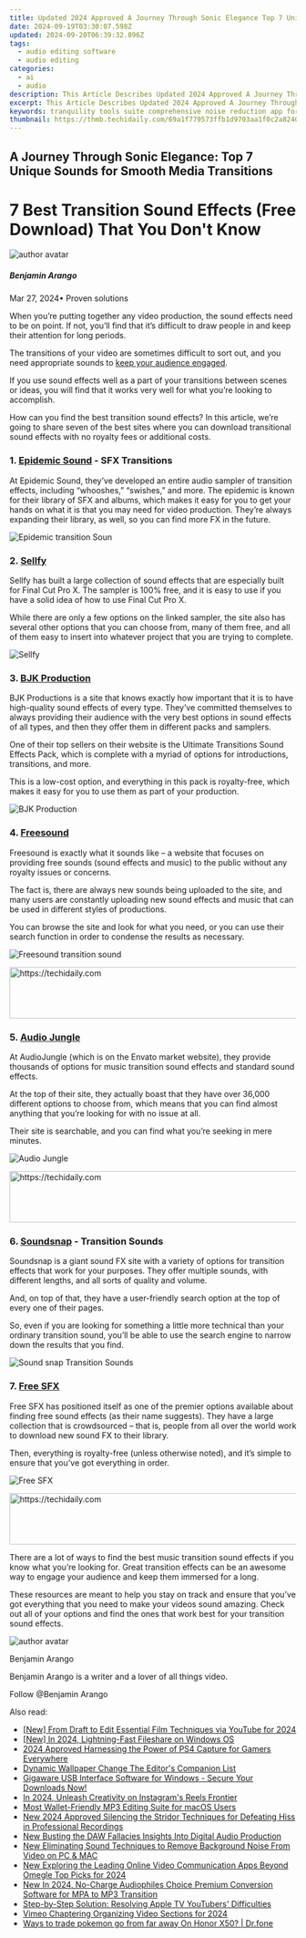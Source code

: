```yaml
---
title: Updated 2024 Approved A Journey Through Sonic Elegance Top 7 Unique Sounds for Smooth Media Transitions
date: 2024-09-19T03:30:07.598Z
updated: 2024-09-20T06:39:32.896Z
tags: 
  - audio editing software
  - audio editing
categories: 
  - ai
  - audio
description: This Article Describes Updated 2024 Approved A Journey Through Sonic Elegance Top 7 Unique Sounds for Smooth Media Transitions
excerpt: This Article Describes Updated 2024 Approved A Journey Through Sonic Elegance Top 7 Unique Sounds for Smooth Media Transitions
keywords: tranquility tools suite comprehensive noise reduction app for smooth backgrounds on android and iphone,a journey through sonic elegance top 7 unique sounds for smooth media transitions,comprehensive guide to top music editing applications for smartphone users ios android updated,future sounds a journey through the new wave of elegiac harmonies,cutting through chaos effective techniques to silence unwanted sounds in audacity and filmorapro,enhance your visual storytelling with music the top 15 online tools for a harmonious blend of sounds and images,mastering sound a guide to advanced editing techniques with sony vegas 2023 edition
thumbnail: https://thmb.techidaily.com/69a1f779573ffb1d9703aa1f0c2a82407b77bc35052e19faef90f3eeabcd3dc4.jpg
---
```


## A Journey Through Sonic Elegance: Top 7 Unique Sounds for Smooth Media Transitions

# 7 Best Transition Sound Effects (Free Download) That You Don't Know

![author avatar](https://images.wondershare.com/filmora/article-images/benjamin-arango-author.jpg)

##### Benjamin Arango

 Mar 27, 2024• Proven solutions

When you’re putting together any video production, the sound effects need to be on point. If not, you’ll find that it’s difficult to draw people in and keep their attention for long periods.

The transitions of your video are sometimes difficult to sort out, and you need appropriate sounds to [keep your audience engaged](https://viewership.com/engaging-videos/).

If you use sound effects well as a part of your transitions between scenes or ideas, you will find that it works very well for what you’re looking to accomplish.

How can you find the best transition sound effects? In this article, we’re going to share seven of the best sites where you can download transitional sound effects with no royalty fees or additional costs.

### 1. [Epidemic Sound](https://www.epidemicsound.com/albums/album/1492/) \- SFX Transitions

At Epidemic Sound, they’ve developed an entire audio sampler of transition effects, including “whooshes,” “swishes,” and more. The epidemic is known for their library of SFX and albums, which makes it easy for you to get your hands on what it is that you may need for video production. They’re always expanding their library, as well, so you can find more FX in the future.

![Epidemic transition Soun](https://images.wondershare.com/filmora/filmorapro/epidemic-transition-sound.jpg)

### 2. [Sellfy](https://10154417130356796.sellfy.store/p/npgh/)

Sellfy has built a large collection of sound effects that are especially built for Final Cut Pro X. The sampler is 100% free, and it is easy to use if you have a solid idea of how to use Final Cut Pro X.

While there are only a few options on the linked sampler, the site also has several other options that you can choose from, many of them free, and all of them easy to insert into whatever project that you are trying to complete.

![Sellfy](https://images.wondershare.com/filmora/filmorapro/sellfy-transition-sound.jpg)

### 3. [BJK Production](https://bjkproduction.com/index.php/product/soundeffects/)

BJK Productions is a site that knows exactly how important that it is to have high-quality sound effects of every type. They’ve committed themselves to always providing their audience with the very best options in sound effects of all types, and then they offer them in different packs and samplers.

One of their top sellers on their website is the Ultimate Transitions Sound Effects Pack, which is complete with a myriad of options for introductions, transitions, and more.

This is a low-cost option, and everything in this pack is royalty-free, which makes it easy for you to use them as part of your production.

![BJK Production](https://images.wondershare.com/filmora/filmorapro/bjk-production.jpg)

### 4. [Freesound](https://freesound.org/browse/tags/transition/)

Freesound is exactly what it sounds like – a website that focuses on providing free sounds (sound effects and music) to the public without any royalty issues or concerns.

The fact is, there are always new sounds being uploaded to the site, and many users are constantly uploading new sound effects and music that can be used in different styles of productions.

You can browse the site and look for what you need, or you can use their search function in order to condense the results as necessary.

![Freesound transition sound](https://images.wondershare.com/filmora/filmorapro/Freesound-transition-sound.jpg)

<!-- affiliate ads begin -->
<a href="https://ephamedtechinc.pxf.io/c/5597632/2130532/26400" target="_top" id="2130532">
  <img src="//a.impactradius-go.com/display-ad/26400-2130532" border="0" alt="https://techidaily.com" width="728" height="90"/>
</a>
<img height="0" width="0" src="https://ephamedtechinc.pxf.io/i/5597632/2130532/26400" style="position:absolute;visibility:hidden;" border="0" />
<!-- affiliate ads end -->

### 5. [Audio Jungle](https://audiojungle.net/category/sound/transitions-movement)

At AudioJungle (which is on the Envato market website), they provide thousands of options for music transition sound effects and standard sound effects.

At the top of their site, they actually boast that they have over 36,000 different options to choose from, which means that you can find almost anything that you’re looking for with no issue at all.

Their site is searchable, and you can find what you’re seeking in mere minutes.

![Audio Jungle](https://images.wondershare.com/filmora/filmorapro/audio-jungle-transition-sound.jpg)

<!-- affiliate ads begin -->
<a href="https://appsumo.8odi.net/c/5597632/2049387/7443" target="_top" id="2049387">
  <img src="//a.impactradius-go.com/display-ad/7443-2049387" border="0" alt="https://techidaily.com" width="728" height="90"/>
</a>
<img height="0" width="0" src="https://appsumo.8odi.net/i/5597632/2049387/7443" style="position:absolute;visibility:hidden;" border="0" />
<!-- affiliate ads end -->

### 6. [Soundsnap](https://www.soundsnap.com/tags/transition) \- Transition Sounds

Soundsnap is a giant sound FX site with a variety of options for transition effects that work for your purposes. They offer multiple sounds, with different lengths, and all sorts of quality and volume.

And, on top of that, they have a user-friendly search option at the top of every one of their pages.

So, even if you are looking for something a little more technical than your ordinary transition sound, you’ll be able to use the search engine to narrow down the results that you find.

![Sound snap Transition Sounds](https://images.wondershare.com/filmora/filmorapro/soundsnap-transition-sound.jpg)

### 7. [Free SFX](https://www.freesfx.co.uk/sfx/transition)

Free SFX has positioned itself as one of the premier options available about finding free sound effects (as their name suggests). They have a large collection that is crowdsourced – that is, people from all over the world work to download new sound FX to their library.

Then, everything is royalty-free (unless otherwise noted), and it’s simple to ensure that you’ve got everything in order.

![Free SFX](https://images.wondershare.com/filmora/filmorapro/freesfx-transition-sound.jpg)

<!-- affiliate ads begin -->
<a href="https://appsumo.8odi.net/c/5597632/2075462/7443" target="_top" id="2075462">
  <img src="//a.impactradius-go.com/display-ad/7443-2075462" border="0" alt="https://techidaily.com" width="728" height="90"/>
</a>
<img height="0" width="0" src="https://appsumo.8odi.net/i/5597632/2075462/7443" style="position:absolute;visibility:hidden;" border="0" />
<!-- affiliate ads end -->

There are a lot of ways to find the best music transition sound effects if you know what you’re looking for. Great transition effects can be an awesome way to engage your audience and keep them immersed for a long.

These resources are meant to help you stay on track and ensure that you’ve got everything that you need to make your videos sound amazing. Check out all of your options and find the ones that work best for your transition sound effects.

![author avatar](https://images.wondershare.com/filmora/article-images/benjamin-arango-author.jpg)

Benjamin Arango

Benjamin Arango is a writer and a lover of all things video.

Follow @Benjamin Arango

<ins class="adsbygoogle"
      style="display:block"
      data-ad-client="ca-pub-7571918770474297"
      data-ad-slot="8358498916"
      data-ad-format="auto"
      data-full-width-responsive="true"></ins>

<span class="atpl-alsoreadstyle">Also read:</span>
<div><ul>
<li><a href="https://youtube-blog.techidaily.com/rom-draft-to-edit-essential-film-techniques-via-youtube-for-2024/"><u>[New] From Draft to Edit Essential Film Techniques via YouTube for 2024</u></a></li>
<li><a href="https://vp-tips.techidaily.com/new-in-2024-lightning-fast-fileshare-on-windows-os/"><u>[New] In 2024, Lightning-Fast Fileshare on Windows OS</u></a></li>
<li><a href="https://on-screen-recording.techidaily.com/2024-approved-harnessing-the-power-of-ps4-capture-for-gamers-everywhere/"><u>2024 Approved Harnessing the Power of PS4 Capture for Gamers Everywhere</u></a></li>
<li><a href="https://extra-tips.techidaily.com/dynamic-wallpaper-change-the-editors-companion-list/"><u>Dynamic Wallpaper Change The Editor's Companion List</u></a></li>
<li><a href="https://hardware-help.techidaily.com/1722959887831-gigaware-usb-interface-software-for-windows-secure-your-downloads-now/"><u>Gigaware USB Interface Software for Windows - Secure Your Downloads Now!</u></a></li>
<li><a href="https://instagram-video-recordings.techidaily.com/in-2024-unleash-creativity-on-instagrams-reels-frontier/"><u>In 2024, Unleash Creativity on Instagram's Reels Frontier</u></a></li>
<li><a href="https://audio-editing.techidaily.com/most-wallet-friendly-mp3-editing-suite-for-macos-users/"><u>Most Wallet-Friendly MP3 Editing Suite for macOS Users</u></a></li>
<li><a href="https://audio-editing.techidaily.com/new-2024-approved-silencing-the-stridor-techniques-for-defeating-hiss-in-professional-recordings/"><u>New 2024 Approved Silencing the Stridor Techniques for Defeating Hiss in Professional Recordings</u></a></li>
<li><a href="https://audio-editing.techidaily.com/new-busting-the-daw-fallacies-insights-into-digital-audio-production/"><u>New Busting the DAW Fallacies Insights Into Digital Audio Production</u></a></li>
<li><a href="https://audio-editing.techidaily.com/new-eliminating-sound-techniques-to-remove-background-noise-from-video-on-pc-and-mac/"><u>New Eliminating Sound Techniques to Remove Background Noise From Video on PC & MAC</u></a></li>
<li><a href="https://audio-editing.techidaily.com/new-exploring-the-leading-online-video-communication-apps-beyond-omegle-top-picks-for-2024/"><u>New Exploring the Leading Online Video Communication Apps Beyond Omegle Top Picks for 2024</u></a></li>
<li><a href="https://audio-editing.techidaily.com/new-in-2024-no-charge-audiophiles-choice-premium-conversion-software-for-mpa-to-mp3-transition/"><u>New In 2024, No-Charge Audiophiles Choice Premium Conversion Software for MPA to MP3 Transition</u></a></li>
<li><a href="https://eaxpv-info.techidaily.com/step-by-step-solution-resolving-apple-tv-youtubers-difficulties/"><u>Step-by-Step Solution: Resolving Apple TV YouTubers' Difficulties</u></a></li>
<li><a href="https://vimeo-videos.techidaily.com/vimeo-chaptering-organizing-video-sections-for-2024/"><u>Vimeo Chaptering Organizing Video Sections for 2024</u></a></li>
<li><a href="https://pokemon-go-android.techidaily.com/ways-to-trade-pokemon-go-from-far-away-on-honor-x50-drfone-by-drfone-virtual-android/"><u>Ways to trade pokemon go from far away On Honor X50? | Dr.fone</u></a></li>
</ul></div>

